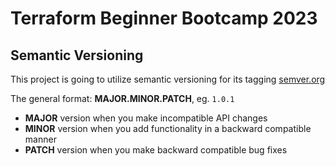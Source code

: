 # Terraform Beginner Bootcamp 2023

## Semantic Versioning

This project is going to utilize semantic versioning for its tagging
[semver.org](https://semver.org/)

The general format: 
**MAJOR.MINOR.PATCH**, eg. `1.0.1`

- **MAJOR** version when you make incompatible API changes
- **MINOR** version when you add functionality in a backward compatible manner
- **PATCH** version when you make backward compatible bug fixes